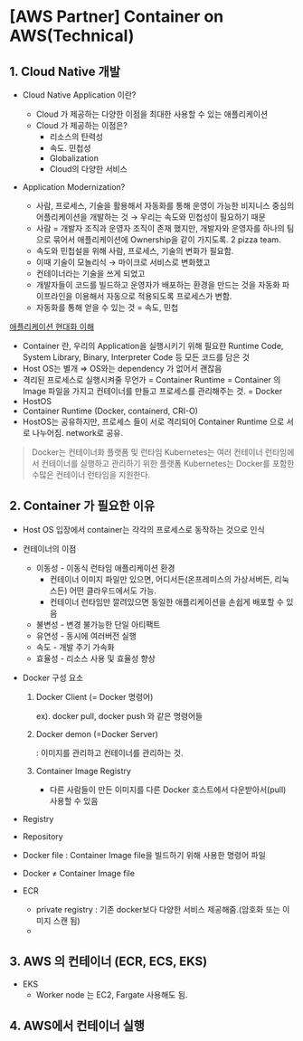# [AWS Partner] Container on AWS(Technical)

## 1. Cloud Native 개발

- Cloud Native Application 이란?

  - Cloud 가 제공하는 다양한 이점을 최대한 사용할 수 있는 애플리케이션
  - Cloud 가 제공하는 이점은?
    - 리소스의 탄력성
    - 속도. 민첩성
    - Globalization
    - Cloud의 다양한 서비스

- Application Modernization?
  - 사람, 프로세스, 기술을 활용해서 자동화를 통해 운영이 가능한 비지니스 중심의 어플리케이션을 개발하는 것 → 우리는 속도와 민첩성이 필요하기 때문
  - 사람 = 개발자 조직과 운영자 조직이 존재 했지만, 개발자와 운영자를 하나의 팀으로 묶어서 애플리케이션에 Ownership을 같이 가지도록. 2 pizza team.
  - 속도와 민첩설을 위해 사람, 프로세스, 기술의 변화가 필요함.
  - 이때 기술이 모놀리식 → 마이크로 서비스로 변화했고
  - 컨테이너라는 기술을 쓰게 되었고
  - 개발자들이 코드를 빌드하고 운영자가 배포하는 환경을 만드는 것을 자동화 파이프라인을 이용해서 자동으로 적용되도록 프로세스가 변함.
  - 자동화를 통해 얻을 수 있는 것 = 속도, 민첩

[애플리케이션 현대화 이해](https://www.redhat.com/ko/topics/application-modernization)

- Container 란, 우리의 Application을 실행시키기 위해 필요한 Runtime Code, System Library, Binary, Interpreter Code 등 모든 코드를 담은 것
- Host OS는 별개 ⇒ OS와는 dependency 가 없어서 괜찮음
- 격리된 프로세스로 실행시켜줄 무언가 = Container Runtime = Container 의 Image 파일을 가지고 컨테이너를 만들고 프로세스를 관리해주는 것. = Docker
- HostOS
- Container Runtime (Docker, containerd, CRI-O)
- HostOS는 공유하지만, 프로세스 들이 서로 격리되어 Container Runtime 으로 서로 나누어짐. network로 공유.

> Docker는 컨테이너화 플랫폼 및 런타임
> Kubernetes는 여러 컨테이너 런타임에서 컨테이너를 실행하고 관리하기 위한 플랫폼 Kubernetes는 Docker를 포함한 수많은 컨테이너 런타임을 지원한다.

## 2. Container 가 필요한 이유

- Host OS 입장에서 container는 각각의 프로세스로 동작하는 것으로 인식

- 컨테이너의 이점
  - 이동성 - 이동식 런타임 애플리케이션 환경
    - 컨테이너 이미지 파일만 있으면, 어디서든(온프레미스의 가상서버든, 리눅스든) 어떤 클라우드에서도 가능.
    - 컨테이너 런타임만 깔려있으면 동일한 애플리케이션을 손쉽게 배포할 수 있음
  - 불변성 - 변경 불가능한 단일 아티팩트
  - 유연성 - 동시에 여러버전 실행
  - 속도 - 개발 주기 가속화
  - 효율성 - 리소스 사용 및 효율성 향상
- Docker 구성 요소

  1. Docker Client (= Docker 명령어)

     ex). docker pull, docker push 와 같은 명령어들

  2. Docker demon (=Docker Server)

     : 이미지를 관리하고 컨테이너를 관리하는 것.

  3. Container Image Registry
     - 다른 사람들이 만든 이미지를 다른 Docker 호스트에서 다운받아서(pull) 사용할 수 있음

- Registry
- Repository
- Docker file : Container Image file을 빌드하기 위해 사용한 명령어 파일
- Docker ≠ Container Image file
- ECR
  - private registry : 기존 docker보다 다양한 서비스 제공해줌.(암호화 또는 이미지 스캔 됨)
  -

## 3. AWS 의 컨테이너 (ECR, ECS, EKS)

- EKS
  - Worker node 는 EC2, Fargate 사용해도 됨.

## 4. AWS에서 컨테이너 실행
